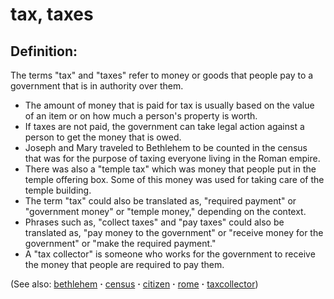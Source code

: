 # tax, taxes #

## Definition: ##

The terms "tax" and "taxes" refer to money or goods that people pay to a government that is in authority over them.

* The amount of money that is paid for tax is usually based on the value of an item or on how much a person's property is worth.
* If taxes are not paid, the government can take legal action against a person to get the money that is owed.
* Joseph and Mary traveled to Bethlehem to be counted in the census that was for the purpose of taxing everyone living in the Roman empire.
* There was also a "temple tax" which was money that people put in the temple offering box. Some of this money was used for taking care of the temple building.
* The term "tax" could also be translated as, "required payment" or "government money" or "temple money," depending on the context.
* Phrases such as, "collect taxes" and "pay taxes" could also be translated as, "pay money to the government" or "receive money for the government" or "make the required payment."
* A "tax collector" is someone who works for the government to receive the money that people are required to pay them.

(See also: [bethlehem](../other/bethlehem.md) **·** [census](../other/census.md) **·** [citizen](../other/citizen.md) **·** [rome](../other/rome.md) **·** [taxcollector](../other/taxcollector.md))

## 